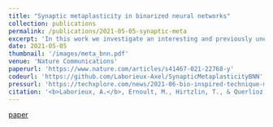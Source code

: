 ```yaml
---
title: "Synaptic metaplasticity in binarized neural networks"
collection: publications
permalink: /publications/2021-05-05-synaptic-meta
excerpt: 'In this work we investigate an interesting and previously unexplored link between the optimization process of binarized neural networks (BNNs) and neuroscience theories of synaptic metaplasticity. We show how to modify the training process of BNNs to mitigate forgetting and achieve continual learning.'
date: 2021-05-05
thumbnail: '/images/meta_bnn.pdf'
venue: 'Nature Communications'
paperurl: 'https://www.nature.com/articles/s41467-021-22768-y'
codeurl: 'https://github.com/Laborieux-Axel/SynapticMetaplasticityBNN'
pressurl: 'https://techxplore.com/news/2021-06-bio-inspired-technique-mitigate-catastrophic-binarized.html'
citation: '<b>Laborieux, A.</b>, Ernoult, M., Hirtzlin, T., & Querlioz, D.'
---
```


[paper](https://www.nature.com/articles/s41467-021-22768-y)

